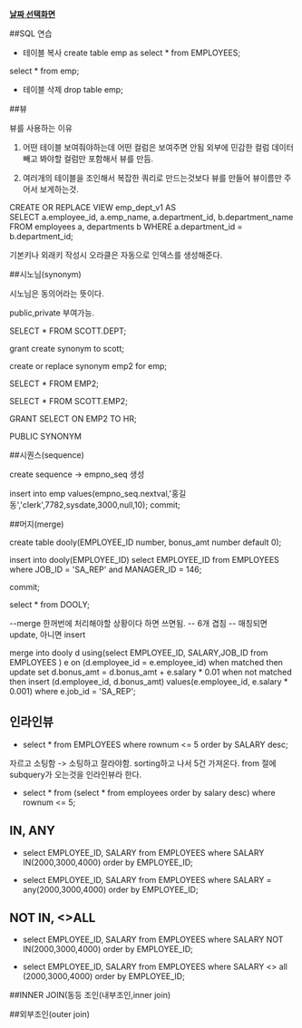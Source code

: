 ﻿**[날짜 선택화면](../README.md)**

##SQL 연습

- 테이블 복사
create table emp as select * from EMPLOYEES;

select * from emp;

- 테이블 삭제
drop table emp;


##뷰

뷰를 사용하는 이유

1. 어떤 테이블 보여줘야하는데 어떤 컬럼은 보여주면 안됨
외부에 민감한 컬럼 데이터빼고 봐야할 컬럼만 포함해서 뷰를 만듬.

2. 여러개의 테이블을 조인해서 복잡한 쿼리로 만드는것보다 뷰를 만들어 뷰이름만 주어서 보게하는것.

CREATE OR REPLACE VIEW emp_dept_v1 AS  
SELECT a.employee_id, a.emp_name, a.department_id, 
       b.department_name  
  FROM employees a, 
       departments b
 WHERE a.department_id = b.department_id; 

기본키나 외래키 작성시 오라클은 자동으로 인덱스를 생성해준다.

##시노님(synonym)

시노님은 동의어라는 뜻이다.

public,private 부여가능.

SELECT * FROM SCOTT.DEPT;


grant create synonym to scott;

create or replace synonym emp2 for emp;

SELECT * FROM EMP2;

SELECT * FROM SCOTT.EMP2;

GRANT SELECT ON EMP2 TO HR;

PUBLIC SYNONYM

##시퀀스(sequence)

create sequence -> empno_seq 생성

insert into emp values(empno_seq.nextval,'홍길동','clerk',7782,sysdate,3000,null,10);
commit;

##머지(merge)

create table dooly(EMPLOYEE_ID number, bonus_amt number default 0);

insert into dooly(EMPLOYEE_ID) select EMPLOYEE_ID from EMPLOYEES where JOB_ID = 'SA_REP' and MANAGER_ID = 146;

commit;

select * from DOOLY;

--merge 한꺼번에 처리해야할 상황이다 하면 쓰면됨.
-- 6개 겹침 
-- 매칭되면 update, 아니면 insert

merge into dooly d 
      using(select EMPLOYEE_ID, SALARY,JOB_ID from EMPLOYEES ) e
      on (d.employee_id = e.employee_id)
    when matched then
      update set d.bonus_amt = d.bonus_amt + e.salary * 0.01
    when not matched then
      insert (d.employee_id, d.bonus_amt) values(e.employee_id, e.salary * 0.001) where e.job_id = 'SA_REP';


## 인라인뷰

- select * from EMPLOYEES where rownum <= 5 order by SALARY desc;

자르고 소팅함 -> 소팅하고 잘라야함.
sorting하고 나서 5건 가져온다.
from 절에 subquery가 오는것을 인라인뷰라 한다.

- select * from (select * from employees order by salary desc) where rownum <= 5;

## IN, ANY

- select EMPLOYEE_ID, SALARY from EMPLOYEES where SALARY IN(2000,3000,4000) order by EMPLOYEE_ID;

- select EMPLOYEE_ID, SALARY from EMPLOYEES where SALARY = any(2000,3000,4000) order by EMPLOYEE_ID;

## NOT IN, <>ALL

- select EMPLOYEE_ID, SALARY from EMPLOYEES where SALARY NOT IN(2000,3000,4000) order by EMPLOYEE_ID;

- select EMPLOYEE_ID, SALARY from EMPLOYEES where SALARY <> all (2000,3000,4000) order by EMPLOYEE_ID;


##INNER JOIN(동등 조인(내부조인,inner join)


 
##외부조인(outer join)
